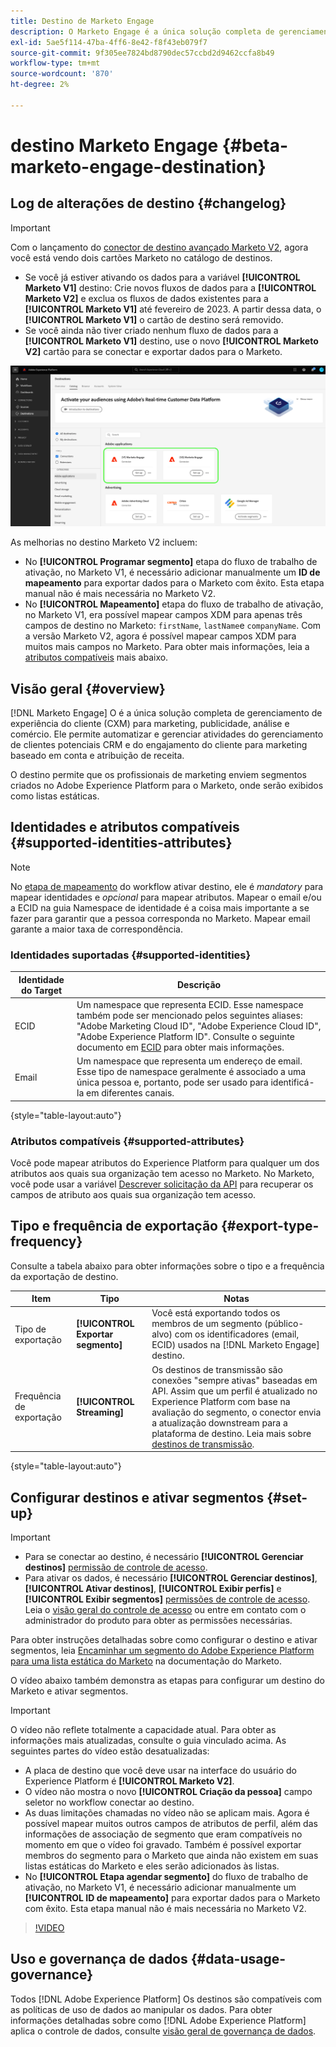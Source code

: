 ```yaml
---
title: Destino de Marketo Engage
description: O Marketo Engage é a única solução completa de gerenciamento de experiência do cliente (CXM) para marketing, publicidade, análise e comércio. Ele permite automatizar e gerenciar atividades do gerenciamento de clientes potenciais CRM e do engajamento do cliente para marketing baseado em conta e atribuição de receita.
exl-id: 5ae5f114-47ba-4ff6-8e42-f8f43eb079f7
source-git-commit: 9f305ee7824bd8790dec57ccbd2d9462ccfa8b49
workflow-type: tm+mt
source-wordcount: '870'
ht-degree: 2%

---
```


# destino Marketo Engage {#beta-marketo-engage-destination}

## Log de alterações de destino {#changelog}

>[!IMPORTANT]
>
>Com o lançamento do [conector de destino avançado Marketo V2](/help/release-notes/2022/july-2022.md#destinations), agora você está vendo dois cartões Marketo no catálogo de destinos.
>* Se você já estiver ativando os dados para a variável **[!UICONTROL Marketo V1]** destino: Crie novos fluxos de dados para a **[!UICONTROL Marketo V2]** e exclua os fluxos de dados existentes para a **[!UICONTROL Marketo V1]** até fevereiro de 2023. A partir dessa data, o **[!UICONTROL Marketo V1]** o cartão de destino será removido.
>* Se você ainda não tiver criado nenhum fluxo de dados para a **[!UICONTROL Marketo V1]** destino, use o novo **[!UICONTROL Marketo V2]** cartão para se conectar e exportar dados para o Marketo.


![Imagem dos dois cartões de destino do Marketo em uma exibição lado a lado.](/help/destinations/assets/catalog/adobe/marketo-side-by-side-view.png)

As melhorias no destino Marketo V2 incluem:

* No **[!UICONTROL Programar segmento]** etapa do fluxo de trabalho de ativação, no Marketo V1, é necessário adicionar manualmente um **ID de mapeamento** para exportar dados para o Marketo com êxito. Esta etapa manual não é mais necessária no Marketo V2.
* No **[!UICONTROL Mapeamento]** etapa do fluxo de trabalho de ativação, no Marketo V1, era possível mapear campos XDM para apenas três campos de destino no Marketo: `firstName`, `lastName`e `companyName`. Com a versão Marketo V2, agora é possível mapear campos XDM para muitos mais campos no Marketo. Para obter mais informações, leia a [atributos compatíveis](#supported-attributes) mais abaixo.

## Visão geral {#overview}

[!DNL Marketo Engage] O é a única solução completa de gerenciamento de experiência do cliente (CXM) para marketing, publicidade, análise e comércio. Ele permite automatizar e gerenciar atividades do gerenciamento de clientes potenciais CRM e do engajamento do cliente para marketing baseado em conta e atribuição de receita.

O destino permite que os profissionais de marketing enviem segmentos criados no Adobe Experience Platform para o Marketo, onde serão exibidos como listas estáticas.

## Identidades e atributos compatíveis {#supported-identities-attributes}

>[!NOTE]
>
>No [etapa de mapeamento](/help/destinations/ui/activate-segment-streaming-destinations.md#mapping) do workflow ativar destino, ele é *mandatory* para mapear identidades e *opcional* para mapear atributos. Mapear o email e/ou a ECID na guia Namespace de identidade é a coisa mais importante a se fazer para garantir que a pessoa corresponda no Marketo. Mapear email garante a maior taxa de correspondência.

### Identidades suportadas {#supported-identities}

| Identidade do Target | Descrição |
|---|---|
| ECID | Um namespace que representa ECID. Esse namespace também pode ser mencionado pelos seguintes aliases: &quot;Adobe Marketing Cloud ID&quot;, &quot;Adobe Experience Cloud ID&quot;, &quot;Adobe Experience Platform ID&quot;. Consulte o seguinte documento em [ECID](/help/identity-service/ecid.md) para obter mais informações. |
| Email | Um namespace que representa um endereço de email. Esse tipo de namespace geralmente é associado a uma única pessoa e, portanto, pode ser usado para identificá-la em diferentes canais. |

{style=&quot;table-layout:auto&quot;}

### Atributos compatíveis {#supported-attributes}

Você pode mapear atributos do Experience Platform para qualquer um dos atributos aos quais sua organização tem acesso no Marketo. No Marketo, você pode usar a variável [Descrever solicitação da API](https://developers.marketo.com/rest-api/lead-database/leads/#describe) para recuperar os campos de atributo aos quais sua organização tem acesso.

## Tipo e frequência de exportação {#export-type-frequency}

Consulte a tabela abaixo para obter informações sobre o tipo e a frequência da exportação de destino.

| Item | Tipo | Notas |
---------|----------|---------|
| Tipo de exportação | **[!UICONTROL Exportar segmento]** | Você está exportando todos os membros de um segmento (público-alvo) com os identificadores (email, ECID) usados na [!DNL Marketo Engage] destino. |
| Frequência de exportação | **[!UICONTROL Streaming]** | Os destinos de transmissão são conexões &quot;sempre ativas&quot; baseadas em API. Assim que um perfil é atualizado no Experience Platform com base na avaliação do segmento, o conector envia a atualização downstream para a plataforma de destino. Leia mais sobre [destinos de transmissão](/help/destinations/destination-types.md#streaming-destinations). |

{style=&quot;table-layout:auto&quot;}

## Configurar destinos e ativar segmentos {#set-up}

>[!IMPORTANT]
> 
>* Para se conectar ao destino, é necessário **[!UICONTROL Gerenciar destinos]** [permissão de controle de acesso](/help/access-control/home.md#permissions).
>* Para ativar os dados, é necessário **[!UICONTROL Gerenciar destinos]**, **[!UICONTROL Ativar destinos]**, **[!UICONTROL Exibir perfis]** e **[!UICONTROL Exibir segmentos]** [permissões de controle de acesso](/help/access-control/home.md#permissions). Leia o [visão geral do controle de acesso](/help/access-control/ui/overview.md) ou entre em contato com o administrador do produto para obter as permissões necessárias.


Para obter instruções detalhadas sobre como configurar o destino e ativar segmentos, leia [Encaminhar um segmento do Adobe Experience Platform para uma lista estática do Marketo](https://experienceleague.adobe.com/docs/marketo/using/product-docs/core-marketo-concepts/smart-lists-and-static-lists/static-lists/push-an-adobe-experience-cloud-segment-to-a-marketo-static-list.html?lang=en) na documentação do Marketo.

O vídeo abaixo também demonstra as etapas para configurar um destino do Marketo e ativar segmentos.

>[!IMPORTANT]
>
>O vídeo não reflete totalmente a capacidade atual. Para obter as informações mais atualizadas, consulte o guia vinculado acima. As seguintes partes do vídeo estão desatualizadas:
> 
>* A placa de destino que você deve usar na interface do usuário do Experience Platform é **[!UICONTROL Marketo V2]**.
>* O vídeo não mostra o novo **[!UICONTROL Criação da pessoa]** campo seletor no workflow conectar ao destino.
>* As duas limitações chamadas no vídeo não se aplicam mais. Agora é possível mapear muitos outros campos de atributos de perfil, além das informações de associação de segmento que eram compatíveis no momento em que o vídeo foi gravado. Também é possível exportar membros do segmento para o Marketo que ainda não existem em suas listas estáticas do Marketo e eles serão adicionados às listas.
>* No **[!UICONTROL Etapa agendar segmento]** do fluxo de trabalho de ativação, no Marketo V1, é necessário adicionar manualmente um **[!UICONTROL ID de mapeamento]** para exportar dados para o Marketo com êxito. Esta etapa manual não é mais necessária no Marketo V2.


>[!VIDEO](https://video.tv.adobe.com/v/338248?quality=12)

<!--

## Connect to the destination {#connect}

To connect to this destination, follow the steps described in the [destination configuration tutorial](../../ui/connect-destination.md).

-->

## Uso e governança de dados {#data-usage-governance}

Todos [!DNL Adobe Experience Platform] Os destinos são compatíveis com as políticas de uso de dados ao manipular os dados. Para obter informações detalhadas sobre como [!DNL Adobe Experience Platform] aplica o controle de dados, consulte [visão geral de governança de dados](https://experienceleague.adobe.com/docs/experience-platform/data-governance/home.html?lang=pt-BR).

<!--

## Activate segments to this destination {#activate}

See [Activate audience data to streaming segment export destinations](../../ui/activate-segment-streaming-destinations.md) for instructions on activating audience segments to this destination.

-->
